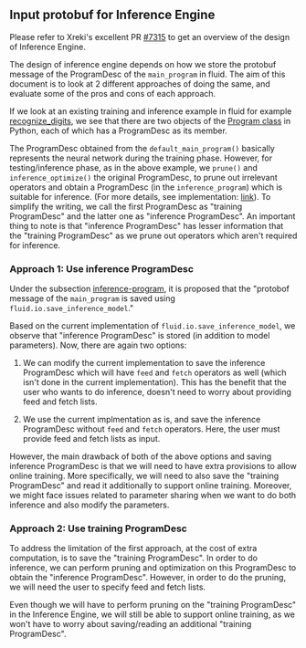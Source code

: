 

## Input protobuf for Inference Engine

Please refer to Xreki's excellent PR [#7315](https://github.com/PaddlePaddle/Paddle/pull/7315) to get an overview of the design of Inference Engine.

The design of inference engine depends on how we store the protobuf message of the ProgramDesc of the `main_program` in fluid. The aim of this document is to look at 2 different approaches of doing the same, and evaluate some of the pros and cons of each approach.

If we look at an existing training and inference example in fluid for example [recognize_digits](https://github.com/PaddlePaddle/Paddle/blob/develop/python/paddle/v2/fluid/tests/book/test_recognize_digits_mlp.py), we see that there are two objects of the [Program class](https://github.com/PaddlePaddle/Paddle/blob/develop/python/paddle/v2/fluid/framework.py#L786) in Python, each of which has a ProgramDesc as its member. 

The ProgramDesc obtained from the `default_main_program()` basically represents the neural network during the training phase. However, for testing/inference phase, as in the above example, we `prune()` and `inference_optimize()` the original ProgramDesc, to prune out irrelevant operators and obtain a ProgramDesc (in the `inference_program`) which is suitable for inference. (For more details, see implementation: [link](https://github.com/PaddlePaddle/Paddle/blob/e445b3ff20f0c568b7d01ed91cbd154c745e124c/paddle/framework/prune.cc)). To simplify the writing, we call the first ProgramDesc as "training ProgramDesc" and the latter one as "inference ProgramDesc". An important thing to note is that "inference ProgramDesc" has lesser information that the "training ProgramDesc" as we prune out operators which aren't required for inference.

### Approach 1: Use inference ProgramDesc 
Under the subsection [inference-program](https://github.com/Xreki/Paddle/blob/acd813127c13f94bf98372215c96f5cf676a649c/doc/design/inference.md#inference-program), it is proposed that the "protobof message of the `main_program` is saved using `fluid.io.save_inference_model`." 

Based on the current implementation of `fluid.io.save_inference_model`, we observe that "inference ProgramDesc" is stored (in addition to model parameters). Now, there are again two options:

1. We can modify the current implementation to save the inference ProgramDesc which will have `feed` and `fetch` operators as well (which isn't done in the current implementation). This has the benefit that the user who wants to do inference, doesn't need to worry about providing feed and fetch lists.

2. We use the current implmentation as is, and save the inference ProgramDesc without `feed` and `fetch` operators. Here, the user must provide feed and fetch lists as input.

However, the main drawback of both of the above options and saving inference ProgramDesc is that we will need to have extra provisions to allow online training. More specifically, we will need to also save the "training ProgramDesc" and read it additionally to support online training. Moreover, we might face issues related to parameter sharing  when we want to do both inference and also modify the parameters. 

### Approach 2: Use training ProgramDesc 

To address the limitation of the first approach, at the cost of extra computation, is to save the "training ProgramDesc".  In order to do inference, we can perform pruning and optimization on this ProgramDesc to obtain the "inference ProgramDesc". However, in order to do the pruning, we will need the user to specify feed and fetch lists.

Even though we will have to perform pruning on the "training ProgramDesc" in the Inference Engine, we will still be able to support online training, as we won't have to worry about saving/reading an additional "training ProgramDesc". 

